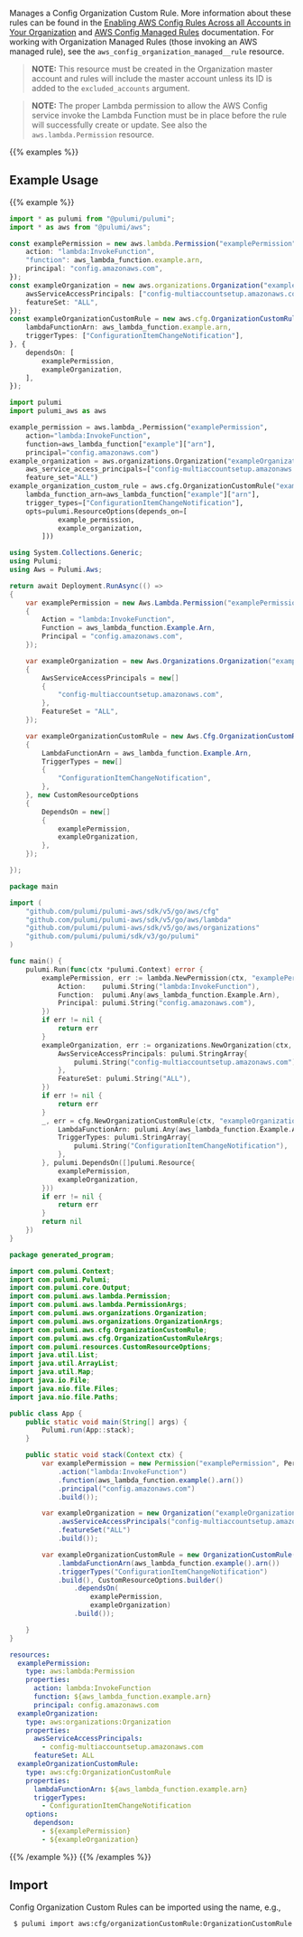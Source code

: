 Manages a Config Organization Custom Rule. More information about these rules can be found in the [Enabling AWS Config Rules Across all Accounts in Your Organization](https://docs.aws.amazon.com/config/latest/developerguide/config-rule-multi-account-deployment.html) and [AWS Config Managed Rules](https://docs.aws.amazon.com/config/latest/developerguide/evaluate-config_use-managed-rules.html) documentation. For working with Organization Managed Rules (those invoking an AWS managed rule), see the `aws_config_organization_managed__rule` resource.

> **NOTE:** This resource must be created in the Organization master account and rules will include the master account unless its ID is added to the `excluded_accounts` argument.

> **NOTE:** The proper Lambda permission to allow the AWS Config service invoke the Lambda Function must be in place before the rule will successfully create or update. See also the `aws.lambda.Permission` resource.

{{% examples %}}
## Example Usage
{{% example %}}

```typescript
import * as pulumi from "@pulumi/pulumi";
import * as aws from "@pulumi/aws";

const examplePermission = new aws.lambda.Permission("examplePermission", {
    action: "lambda:InvokeFunction",
    "function": aws_lambda_function.example.arn,
    principal: "config.amazonaws.com",
});
const exampleOrganization = new aws.organizations.Organization("exampleOrganization", {
    awsServiceAccessPrincipals: ["config-multiaccountsetup.amazonaws.com"],
    featureSet: "ALL",
});
const exampleOrganizationCustomRule = new aws.cfg.OrganizationCustomRule("exampleOrganizationCustomRule", {
    lambdaFunctionArn: aws_lambda_function.example.arn,
    triggerTypes: ["ConfigurationItemChangeNotification"],
}, {
    dependsOn: [
        examplePermission,
        exampleOrganization,
    ],
});
```
```python
import pulumi
import pulumi_aws as aws

example_permission = aws.lambda_.Permission("examplePermission",
    action="lambda:InvokeFunction",
    function=aws_lambda_function["example"]["arn"],
    principal="config.amazonaws.com")
example_organization = aws.organizations.Organization("exampleOrganization",
    aws_service_access_principals=["config-multiaccountsetup.amazonaws.com"],
    feature_set="ALL")
example_organization_custom_rule = aws.cfg.OrganizationCustomRule("exampleOrganizationCustomRule",
    lambda_function_arn=aws_lambda_function["example"]["arn"],
    trigger_types=["ConfigurationItemChangeNotification"],
    opts=pulumi.ResourceOptions(depends_on=[
            example_permission,
            example_organization,
        ]))
```
```csharp
using System.Collections.Generic;
using Pulumi;
using Aws = Pulumi.Aws;

return await Deployment.RunAsync(() => 
{
    var examplePermission = new Aws.Lambda.Permission("examplePermission", new()
    {
        Action = "lambda:InvokeFunction",
        Function = aws_lambda_function.Example.Arn,
        Principal = "config.amazonaws.com",
    });

    var exampleOrganization = new Aws.Organizations.Organization("exampleOrganization", new()
    {
        AwsServiceAccessPrincipals = new[]
        {
            "config-multiaccountsetup.amazonaws.com",
        },
        FeatureSet = "ALL",
    });

    var exampleOrganizationCustomRule = new Aws.Cfg.OrganizationCustomRule("exampleOrganizationCustomRule", new()
    {
        LambdaFunctionArn = aws_lambda_function.Example.Arn,
        TriggerTypes = new[]
        {
            "ConfigurationItemChangeNotification",
        },
    }, new CustomResourceOptions
    {
        DependsOn = new[]
        {
            examplePermission,
            exampleOrganization,
        },
    });

});
```
```go
package main

import (
	"github.com/pulumi/pulumi-aws/sdk/v5/go/aws/cfg"
	"github.com/pulumi/pulumi-aws/sdk/v5/go/aws/lambda"
	"github.com/pulumi/pulumi-aws/sdk/v5/go/aws/organizations"
	"github.com/pulumi/pulumi/sdk/v3/go/pulumi"
)

func main() {
	pulumi.Run(func(ctx *pulumi.Context) error {
		examplePermission, err := lambda.NewPermission(ctx, "examplePermission", &lambda.PermissionArgs{
			Action:    pulumi.String("lambda:InvokeFunction"),
			Function:  pulumi.Any(aws_lambda_function.Example.Arn),
			Principal: pulumi.String("config.amazonaws.com"),
		})
		if err != nil {
			return err
		}
		exampleOrganization, err := organizations.NewOrganization(ctx, "exampleOrganization", &organizations.OrganizationArgs{
			AwsServiceAccessPrincipals: pulumi.StringArray{
				pulumi.String("config-multiaccountsetup.amazonaws.com"),
			},
			FeatureSet: pulumi.String("ALL"),
		})
		if err != nil {
			return err
		}
		_, err = cfg.NewOrganizationCustomRule(ctx, "exampleOrganizationCustomRule", &cfg.OrganizationCustomRuleArgs{
			LambdaFunctionArn: pulumi.Any(aws_lambda_function.Example.Arn),
			TriggerTypes: pulumi.StringArray{
				pulumi.String("ConfigurationItemChangeNotification"),
			},
		}, pulumi.DependsOn([]pulumi.Resource{
			examplePermission,
			exampleOrganization,
		}))
		if err != nil {
			return err
		}
		return nil
	})
}
```
```java
package generated_program;

import com.pulumi.Context;
import com.pulumi.Pulumi;
import com.pulumi.core.Output;
import com.pulumi.aws.lambda.Permission;
import com.pulumi.aws.lambda.PermissionArgs;
import com.pulumi.aws.organizations.Organization;
import com.pulumi.aws.organizations.OrganizationArgs;
import com.pulumi.aws.cfg.OrganizationCustomRule;
import com.pulumi.aws.cfg.OrganizationCustomRuleArgs;
import com.pulumi.resources.CustomResourceOptions;
import java.util.List;
import java.util.ArrayList;
import java.util.Map;
import java.io.File;
import java.nio.file.Files;
import java.nio.file.Paths;

public class App {
    public static void main(String[] args) {
        Pulumi.run(App::stack);
    }

    public static void stack(Context ctx) {
        var examplePermission = new Permission("examplePermission", PermissionArgs.builder()        
            .action("lambda:InvokeFunction")
            .function(aws_lambda_function.example().arn())
            .principal("config.amazonaws.com")
            .build());

        var exampleOrganization = new Organization("exampleOrganization", OrganizationArgs.builder()        
            .awsServiceAccessPrincipals("config-multiaccountsetup.amazonaws.com")
            .featureSet("ALL")
            .build());

        var exampleOrganizationCustomRule = new OrganizationCustomRule("exampleOrganizationCustomRule", OrganizationCustomRuleArgs.builder()        
            .lambdaFunctionArn(aws_lambda_function.example().arn())
            .triggerTypes("ConfigurationItemChangeNotification")
            .build(), CustomResourceOptions.builder()
                .dependsOn(                
                    examplePermission,
                    exampleOrganization)
                .build());

    }
}
```
```yaml
resources:
  examplePermission:
    type: aws:lambda:Permission
    properties:
      action: lambda:InvokeFunction
      function: ${aws_lambda_function.example.arn}
      principal: config.amazonaws.com
  exampleOrganization:
    type: aws:organizations:Organization
    properties:
      awsServiceAccessPrincipals:
        - config-multiaccountsetup.amazonaws.com
      featureSet: ALL
  exampleOrganizationCustomRule:
    type: aws:cfg:OrganizationCustomRule
    properties:
      lambdaFunctionArn: ${aws_lambda_function.example.arn}
      triggerTypes:
        - ConfigurationItemChangeNotification
    options:
      dependson:
        - ${examplePermission}
        - ${exampleOrganization}
```
{{% /example %}}
{{% /examples %}}

## Import

Config Organization Custom Rules can be imported using the name, e.g.,

```sh
 $ pulumi import aws:cfg/organizationCustomRule:OrganizationCustomRule example example
```

 